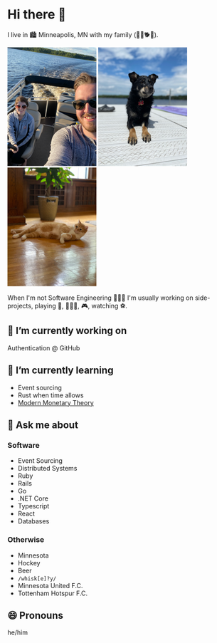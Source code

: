 # Hi there 👋

I live in 🏙 Minneapolis, MN with my family (👩🏻🐕😼).

![](https://github.com/jphenow/jphenow/raw/master/jon-steph.png) ![](https://github.com/jphenow/jphenow/raw/master/nova.png) ![](https://github.com/jphenow/jphenow/raw/master/gus.png)

When I'm not Software Engineering 👨🏻‍💻 I'm usually working on side-projects, playing 🏒, 🚴🏻‍♂️, 🎮, watching ⚽️.

## 🔭 I’m currently working on

Authentication @ GitHub

## 🌱 I’m currently learning

* Event sourcing
* Rust when time allows
* [Modern Monetary Theory](https://www.amazon.com/Deficit-Myth-Monetary-Peoples-Economy/dp/1541736184)

## 💬 Ask me about

### Software

* Event Sourcing
* Distributed Systems
* Ruby
* Rails
* Go
* .NET Core
* Typescript
* React
* Databases

### Otherwise

* Minnesota
* Hockey
* Beer
* `/whisk[e]?y/`
* Minnesota United F.C.
* Tottenham Hotspur F.C.

## 😄 Pronouns

he/him
